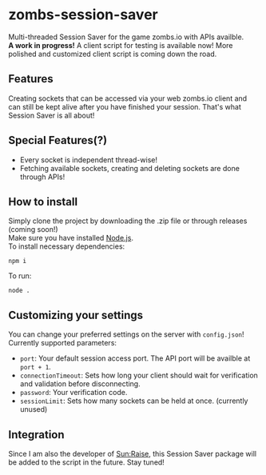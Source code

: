 # zombs-session-saver
Multi-threaded Session Saver for the game zombs.io with APIs availble. <br>
**A work in progress!** A client script for testing is available now! More polished and customized client script is coming down the road.

## Features
Creating sockets that can be accessed via your web zombs.io client and can still be kept alive after you have finished your session. That's what Session Saver is all about!

## Special Features(?)
- Every socket is independent thread-wise!
- Fetching available sockets, creating and deleting sockets are done through APIs!

## How to install
Simply clone the project by downloading the .zip file or through releases (coming soon!) <br>
Make sure you have installed [Node.js](https://nodejs.org/en/download/prebuilt-installer). <br>
To install necessary dependencies:
```
npm i 
```
To run:
```
node .
```

## Customizing your settings
You can change your preferred settings on the server with `config.json`! Currently supported parameters:
- `port`: Your default session access port. The API port will be availble at `port + 1`.
- `connectionTimeout`: Sets how long your client should wait for verification and validation before disconnecting.
- `password`: Your verification code.
- `sessionLimit`: Sets how many sockets can be held at once. (currently unused)

## Integration
Since I am also the developer of [Sun:Raise](https://greasyfork.org/en/scripts/467381-sun-raise-zombs-io), this Session Saver package will be added to the script in the future. Stay tuned!
